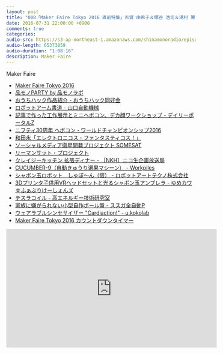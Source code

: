 ```yaml
---
layout: post
title: "008「Maker Faire Tokyo 2016 直前特集」古賀 由希子＆塚谷 浩司＆湯村 翼"
date: 2016-07-31 22:00:00 +0900
comments: true
categories:
audio-src: https://s3-ap-northeast-1.amazonaws.com/shinamonoradio/episodes/008.mp3
audio-length: 65373859
audio-duration: "1:08:16"
description: Maker Faire
---
```

Maker Faire

- [Maker Faire Tokyo 2016](http://makezine.jp/event/mft2016/)
- [品モノPARTY by 品モノラボ](http://makezine.jp/event/makers2016/shinamonolab/)
- [おうちハック作品紹介 - おうちハック同好会](http://makezine.jp/event/makers2016/ouchihackdoukoukai/)
- [ロボットアーム書道 - 山口自動機械](http://makezine.jp/event/makers2016/yamaguchijidoukikai/)
- [記事で作った工作展示とミニヘボコン、デカ顔ワークショップ - デイリーポータルZ](http://makezine.jp/event/makers2016/dailyportalz/)
- [ニフティ30周年 ヘボコン・ワールドチャンピオンシップ2016](http://tcc.nifty.com/cs/catalog/tcc_schedule/catalog_160701205266_1.htm)
- [和田永「エレクトロニコス・ファンタスティコス！」](http://makezine.jp/event/makers2016/wada-ei_electronicos-fantasticos/)
- [ソーシャルメディア衛星開発プロジェクト SOMESAT](http://makezine.jp/event/makers2016/somesat/)
- [リーマンサット・プロジェクト](http://makezine.jp/event/makers2016/rymansat-project/)
- [クレイジーキッチン 拡張ディナー - ［NKH］ニコ生企画放送局](http://makezine.jp/event/makers2016/nkh_niconamakikaku/)
- [CUCUMBER-9（自動きゅうり選果マシーン） - Workpiles](http://makezine.jp/event/makers2016/workpiles/)
- [シャボン玉ロボット　しゃぼ～ん（仮） - ロボットアートテクノ株式会社](http://makezine.jp/event/makers2016/robotarttechno/)
- [3Dプリンタ子供用VRヘッドセットと光るシャボン玉アンブレラ - ゆめカワ☆ふぁぶりけーしょんズ](http://makezine.jp/event/makers2016/yumekawa-fablications/)
- [テスラコイル - 高エネルギー技術研究室](http://makezine.jp/event/makers2016/kouenergygijutsukenkyuushitsu/)
- [家族に嫌がられない小型自作ボール盤 - ススガ全自動P](http://makezine.jp/event/makers2016/susugazenjidoup/)
- [ウェアラブルシンセサイザー "Cardiaction!" - u.kokolab](http://makezine.jp/event/makers2016/u-kokolab/)
- [Maker Faire Tokyo 2016 カウントダウンタイマー](http://s3-ap-northeast-1.amazonaws.com/mftimer/mftimer2016.html)

<iframe width="560" height="315" src="https://www.youtube.com/embed/gF_voSeyCA4?rel=0" frameborder="0" allowfullscreen></iframe>
